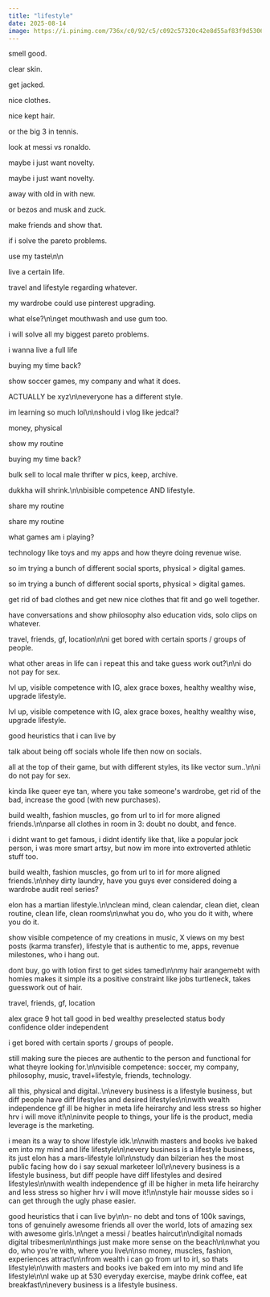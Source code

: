 ```yaml
---
title: "lifestyle"
date: 2025-08-14
image: https://i.pinimg.com/736x/c0/92/c5/c092c57320c42e8d55af83f9d5306314.jpg
---
```


smell good.

clear skin.

get jacked.

nice clothes.

nice kept hair.

or the big 3 in tennis.

look at messi vs ronaldo.

maybe i just want novelty.

maybe i just want novelty.

away with old in with new.

or bezos and musk and zuck.

make friends and show that.

if i solve the pareto problems.

use my taste\n\n

live a certain life.

travel and lifestyle regarding whatever.

my wardrobe could use pinterest upgrading.

what else?\n\nget mouthwash and use gum too.

i will solve all my biggest pareto problems.

i wanna live a full life

buying my time back?

show soccer games, my company and what it does.

ACTUALLY be xyz\n\neveryone has a different style.

im learning so much lol\n\nshould i vlog like jedcal?

money, physical

show my routine

buying my time back?

bulk sell to local male thrifter w pics, keep, archive.

dukkha will shrink.\n\nbisible competence AND lifestyle.

share my routine

share my routine

what games am i playing?

technology like toys and my apps and how theyre doing revenue wise.

so im trying a bunch of different social sports, physical > digital games.

so im trying a bunch of different social sports, physical > digital games.

get rid of bad clothes and get new nice clothes that fit and go well together.

have conversations and show philosophy also education vids, solo clips on whatever.

travel, friends, gf, location\n\ni get bored with certain sports / groups of people.

what other areas in life can i repeat this and take guess work out?\n\ni do not pay for sex.

lvl up, visible competence with IG, alex grace boxes, healthy wealthy wise, upgrade lifestyle.

lvl up, visible competence with IG, alex grace boxes, healthy wealthy wise, upgrade lifestyle.

good heuristics that i can live by

talk about being off socials whole life then now on socials.

all at the top of their game, but with different styles, its like vector sum..\n\ni do not pay for sex.

kinda like queer eye tan, where you take someone's wardrobe, get rid of the bad, increase the good (with new purchases).

build wealth, fashion muscles, go from url to irl for more aligned friends.\n\nparse all clothes in room in 3: doubt no doubt, and fence.

i didnt want to get famous, i didnt identify like that, like a popular jock person, i was more smart artsy, but now im more into extroverted athletic stuff too.

build wealth, fashion muscles, go from url to irl for more aligned friends.\n\nhey dirty laundry, have you guys ever considered doing a wardrobe audit reel series?

elon has a martian lifestyle.\n\nclean mind, clean calendar, clean diet, clean routine, clean life, clean rooms\n\nwhat you do, who you do it with, where you do it.

show visible competence of my creations in music, X views on my best posts (karma transfer), lifestyle that is authentic to me, apps, revenue milestones, who i hang out.

dont buy, go with lotion first to get sides tamed\n\nmy hair arangemebt with homies makes it simple its a positive constraint like jobs turtleneck, takes guesswork out of hair.

travel, friends, gf, location

alex grace 9
hot
tall
good in bed
wealthy
preselected
status
body confidence
older
independent

i get bored with certain sports / groups of people.

still making sure the pieces are authentic to the person and functional for what theyre looking for.\n\nvisible competence: soccer, my company, philosophy, music, travel+lifestyle, friends, technology.

all this, physical and digital..\n\nevery business is a lifestyle business, but diff people have diff lifestyles and desired lifestyles\n\nwith wealth independence gf ill be higher in meta life heirarchy and less stress so higher hrv i will move it!\n\ninvite people to things, your life is the product, media leverage is the marketing.

i mean its a way to show lifestyle idk.\n\nwith masters and books ive baked em into my mind and life lifestyle\n\nevery business is a lifestyle business, its just elon has a mars-lifestyle lol\n\nstudy dan bilzerian hes the most public facing how do i say sexual marketeer lol\n\nevery business is a lifestyle business, but diff people have diff lifestyles and desired lifestyles\n\nwith wealth independence gf ill be higher in meta life heirarchy and less stress so higher hrv i will move it!\n\nstyle hair mousse sides so i can get through the ugly phase easier.

good heuristics that i can live by\n\n- no debt and tons of 100k savings, tons of genuinely awesome friends all over the world, lots of amazing sex with awesome girls.\n\nget a messi / beatles haircut\n\ndigital nomads digital tribesmen\n\nthings just make more sense on the beach\n\nwhat you do, who you're with, where you live\n\nso money, muscles, fashion, experiences attract\n\nfrom wealth i can go from url to irl, so thats lifestyle\n\nwith masters and books ive baked em into my mind and life lifestyle\n\nI wake up at 530 everyday exercise, maybe drink coffee, eat breakfast\n\nevery business is a lifestyle business.
